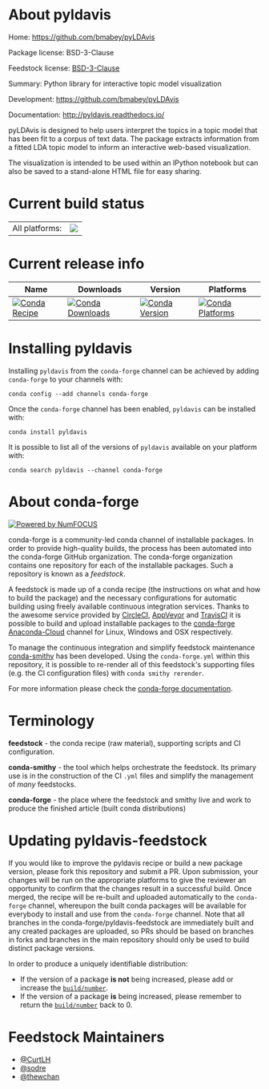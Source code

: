 About pyldavis
==============

Home: https://github.com/bmabey/pyLDAvis

Package license: BSD-3-Clause

Feedstock license: [BSD-3-Clause](https://github.com/conda-forge/pyldavis-feedstock/blob/master/LICENSE.txt)

Summary: Python library for interactive topic model visualization

Development: https://github.com/bmabey/pyLDAvis

Documentation: http://pyldavis.readthedocs.io/

pyLDAvis is designed to help users interpret the topics in a topic
model that has been fit to a corpus of text data. The package extracts
information from a fitted LDA topic model to inform an interactive
web-based visualization.

The visualization is intended to be used within an IPython notebook
but can also be saved to a stand-alone HTML file for easy sharing.


Current build status
====================


<table><tr><td>All platforms:</td>
    <td>
      <a href="https://dev.azure.com/conda-forge/feedstock-builds/_build/latest?definitionId=5691&branchName=master">
        <img src="https://dev.azure.com/conda-forge/feedstock-builds/_apis/build/status/pyldavis-feedstock?branchName=master">
      </a>
    </td>
  </tr>
</table>

Current release info
====================

| Name | Downloads | Version | Platforms |
| --- | --- | --- | --- |
| [![Conda Recipe](https://img.shields.io/badge/recipe-pyldavis-green.svg)](https://anaconda.org/conda-forge/pyldavis) | [![Conda Downloads](https://img.shields.io/conda/dn/conda-forge/pyldavis.svg)](https://anaconda.org/conda-forge/pyldavis) | [![Conda Version](https://img.shields.io/conda/vn/conda-forge/pyldavis.svg)](https://anaconda.org/conda-forge/pyldavis) | [![Conda Platforms](https://img.shields.io/conda/pn/conda-forge/pyldavis.svg)](https://anaconda.org/conda-forge/pyldavis) |

Installing pyldavis
===================

Installing `pyldavis` from the `conda-forge` channel can be achieved by adding `conda-forge` to your channels with:

```
conda config --add channels conda-forge
```

Once the `conda-forge` channel has been enabled, `pyldavis` can be installed with:

```
conda install pyldavis
```

It is possible to list all of the versions of `pyldavis` available on your platform with:

```
conda search pyldavis --channel conda-forge
```


About conda-forge
=================

[![Powered by NumFOCUS](https://img.shields.io/badge/powered%20by-NumFOCUS-orange.svg?style=flat&colorA=E1523D&colorB=007D8A)](http://numfocus.org)

conda-forge is a community-led conda channel of installable packages.
In order to provide high-quality builds, the process has been automated into the
conda-forge GitHub organization. The conda-forge organization contains one repository
for each of the installable packages. Such a repository is known as a *feedstock*.

A feedstock is made up of a conda recipe (the instructions on what and how to build
the package) and the necessary configurations for automatic building using freely
available continuous integration services. Thanks to the awesome service provided by
[CircleCI](https://circleci.com/), [AppVeyor](https://www.appveyor.com/)
and [TravisCI](https://travis-ci.com/) it is possible to build and upload installable
packages to the [conda-forge](https://anaconda.org/conda-forge)
[Anaconda-Cloud](https://anaconda.org/) channel for Linux, Windows and OSX respectively.

To manage the continuous integration and simplify feedstock maintenance
[conda-smithy](https://github.com/conda-forge/conda-smithy) has been developed.
Using the ``conda-forge.yml`` within this repository, it is possible to re-render all of
this feedstock's supporting files (e.g. the CI configuration files) with ``conda smithy rerender``.

For more information please check the [conda-forge documentation](https://conda-forge.org/docs/).

Terminology
===========

**feedstock** - the conda recipe (raw material), supporting scripts and CI configuration.

**conda-smithy** - the tool which helps orchestrate the feedstock.
                   Its primary use is in the construction of the CI ``.yml`` files
                   and simplify the management of *many* feedstocks.

**conda-forge** - the place where the feedstock and smithy live and work to
                  produce the finished article (built conda distributions)


Updating pyldavis-feedstock
===========================

If you would like to improve the pyldavis recipe or build a new
package version, please fork this repository and submit a PR. Upon submission,
your changes will be run on the appropriate platforms to give the reviewer an
opportunity to confirm that the changes result in a successful build. Once
merged, the recipe will be re-built and uploaded automatically to the
`conda-forge` channel, whereupon the built conda packages will be available for
everybody to install and use from the `conda-forge` channel.
Note that all branches in the conda-forge/pyldavis-feedstock are
immediately built and any created packages are uploaded, so PRs should be based
on branches in forks and branches in the main repository should only be used to
build distinct package versions.

In order to produce a uniquely identifiable distribution:
 * If the version of a package **is not** being increased, please add or increase
   the [``build/number``](https://docs.conda.io/projects/conda-build/en/latest/resources/define-metadata.html#build-number-and-string).
 * If the version of a package **is** being increased, please remember to return
   the [``build/number``](https://docs.conda.io/projects/conda-build/en/latest/resources/define-metadata.html#build-number-and-string)
   back to 0.

Feedstock Maintainers
=====================

* [@CurtLH](https://github.com/CurtLH/)
* [@sodre](https://github.com/sodre/)
* [@thewchan](https://github.com/thewchan/)

